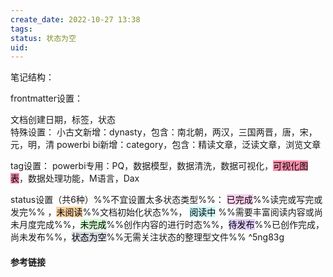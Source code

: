 ```yaml
---
create_date: 2022-10-27 13:38
tags: 
status: 状态为空 
uid: 
---
```



笔记结构：

frontmatter设置：

文档创建日期，标签，状态  
	特殊设置：
		小古文新增：dynasty，包含：南北朝，两汉，三国两晋，唐，宋，元，明，清
		powerbi bi新增：category，包含：精读文章，泛读文章，浏览文章

tag设置：
	powerbi专用：PQ，数据模型，数据清洗，数据可视化，<mark style="background: #FF5582A6;">可视化图表</mark>，数据处理功能，M语言，Dax 

status设置（共6种）%%不宜设置太多状态类型%%：
<mark style="background: #FFB8EBA6;">已完成</mark>%%读完或写完或发完%% ，<mark style="background: #FFB86CA6;">未阅读</mark>%%文档初始化状态%%， <mark style="background: #ABF7F7A6;">阅读中</mark> %%需要丰富阅读内容或尚未月度完成%%，<mark style="background: #BBFABBA6;">未完成</mark>%%创作内容的进行时态%%，<mark style="background: #D2B3FFA6;">待发布</mark>%%已创作完成，尚未发布%%，<mark style="background: #CACFD9A6;">状态为空</mark>%%无需关注状态的整理型文件%%   ^5ng83g

#### 参考链接


